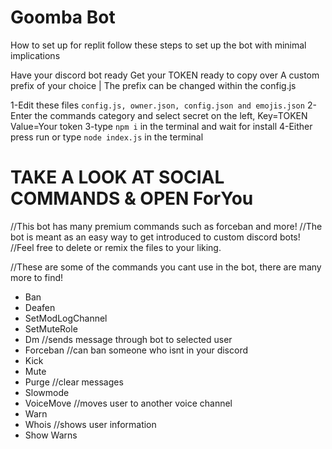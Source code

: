 # Goomba Bot

How to set up for replit 
follow these steps to set up the bot with minimal implications

Have your discord bot ready
Get your TOKEN ready to copy over
A custom prefix of your choice | The prefix can be changed within the config.js

1-Edit these files `config.js, owner.json, config.json and emojis.json`
2-Enter the commands category and select secret on the left, Key=TOKEN Value=Your token
3-type `npm i` in the terminal and wait for install
4-Either press run or type `node index.js` in the terminal

# TAKE A LOOK AT SOCIAL COMMANDS & OPEN ForYou 

//This bot has many premium commands such as forceban and more!
//The bot is meant as an easy way to get introduced to custom discord bots!
//Feel free to delete or remix the files to your liking.

//These are some of the commands you cant use in the bot, there are many more to find!
- Ban
- Deafen 
- SetModLogChannel
- SetMuteRole
- Dm //sends message through bot to selected user
- Forceban //can ban someone who isnt in your discord
- Kick
- Mute
- Purge //clear messages
- Slowmode
- VoiceMove //moves user to another voice channel
- Warn
- Whois //shows user information
- Show Warns 